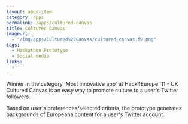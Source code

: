 ```yaml
---
layout: apps-item
category: apps
permalink: /apps/cultured-canvas
title: Cultured Canvas 
imageurl:
  - "/img/apps/Cultured%20Canvas/cultured_canvas.fw.png"
tags:
  - Hackathon Prototype
  - Social media
links:
  - 
---
```


Winner in the category 'Most innovative app'  at Hack4Europe '11 - UK Cultured Canvas is an easy way to promote culture to a user's Twitter followers.

Based on user's preferences/selected criteria, the prototype generates backgrounds of Europeana content for a user's Twitter account.


